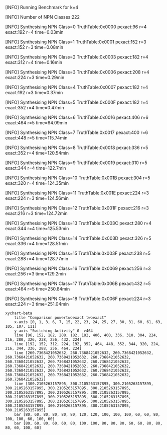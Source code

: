 [INFO] Running Benchmark for k=4

[INFO] Number of NPN Classes:222

[INFO] Synthesising NPN Class=0 TruthTable:0x0000 pexact:96 r=4 exact:192 r=4 time=0.03min 

[INFO] Synthesising NPN Class=1 TruthTable:0x0001 pexact:152 r=3 exact:152 r=3 time=0.08min 

[INFO] Synthesising NPN Class=2 TruthTable:0x0003 pexact:182 r=4 exact:312 r=4 time=0.16min 

[INFO] Synthesising NPN Class=3 TruthTable:0x0006 pexact:208 r=4 exact:224 r=3 time=0.29min 

[INFO] Synthesising NPN Class=4 TruthTable:0x0007 pexact:182 r=4 exact:192 r=3 time=0.37min 

[INFO] Synthesising NPN Class=5 TruthTable:0x000F pexact:182 r=4 exact:352 r=4 time=0.47min 

[INFO] Synthesising NPN Class=6 TruthTable:0x0016 pexact:406 r=6 exact:464 r=5 time=64.09min 

[INFO] Synthesising NPN Class=7 TruthTable:0x0017 pexact:400 r=6 exact:448 r=5 time=115.74min 

[INFO] Synthesising NPN Class=8 TruthTable:0x0018 pexact:336 r=5 exact:352 r=4 time=120.54min 

[INFO] Synthesising NPN Class=9 TruthTable:0x0019 pexact:310 r=5 exact:344 r=4 time=122.7min 

[INFO] Synthesising NPN Class=10 TruthTable:0x001B pexact:304 r=5 exact:320 r=4 time=124.35min 

[INFO] Synthesising NPN Class=11 TruthTable:0x001E pexact:224 r=3 exact:224 r=3 time=124.56min 

[INFO] Synthesising NPN Class=12 TruthTable:0x001F pexact:216 r=3 exact:216 r=3 time=124.72min 

[INFO] Synthesising NPN Class=13 TruthTable:0x003C pexact:280 r=4 exact:344 r=4 time=125.53min 

[INFO] Synthesising NPN Class=14 TruthTable:0x003D pexact:326 r=5 exact:336 r=4 time=128.51min 

[INFO] Synthesising NPN Class=15 TruthTable:0x003F pexact:238 r=5 exact:288 r=4 time=128.77min 

[INFO] Synthesising NPN Class=16 TruthTable:0x0069 pexact:256 r=3 exact:256 r=3 time=129.2min 

[INFO] Synthesising NPN Class=17 TruthTable:0x006B pexact:432 r=5 exact:464 r=5 time=250.84min 

[INFO] Synthesising NPN Class=18 TruthTable:0x006F pexact:224 r=3 exact:224 r=3 time=251.04min 

```mermaid
xychart-beta
    title "Comparison powertwoexact twoexact"
    x-axis [0, 1, 3, 6, 7, 15, 22, 23, 24, 25, 27, 30, 31, 60, 61, 63, 105, 107, 111]
    y-axis "Switching Activity" 0-->464
    line [96, 152, 182, 208, 182, 182, 406, 400, 336, 310, 304, 224, 216, 280, 326, 238, 256, 432, 224]
    line [192, 152, 312, 224, 192, 352, 464, 448, 352, 344, 320, 224, 216, 344, 336, 288, 256, 464, 224]
    line [260.7368421052632, 260.7368421052632, 260.7368421052632, 260.7368421052632, 260.7368421052632, 260.7368421052632, 260.7368421052632, 260.7368421052632, 260.7368421052632, 260.7368421052632, 260.7368421052632, 260.7368421052632, 260.7368421052632, 260.7368421052632, 260.7368421052632, 260.7368421052632, 260.7368421052632, 260.7368421052632, 260.7368421052632]
    line [300.2105263157895, 300.2105263157895, 300.2105263157895, 300.2105263157895, 300.2105263157895, 300.2105263157895, 300.2105263157895, 300.2105263157895, 300.2105263157895, 300.2105263157895, 300.2105263157895, 300.2105263157895, 300.2105263157895, 300.2105263157895, 300.2105263157895, 300.2105263157895, 300.2105263157895, 300.2105263157895, 300.2105263157895]
    bar [80, 60, 80, 80, 80, 80, 120, 120, 100, 100, 100, 60, 60, 80, 100, 100, 60, 100, 60]
    bar [80, 60, 80, 60, 60, 80, 100, 100, 80, 80, 80, 60, 60, 80, 80, 80, 60, 100, 60]
```

